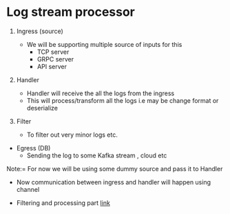 # Log stream processor

1. Ingress (source)

   - We will be supporting multiple source of inputs for this
     - TCP server
     - GRPC server
     - API server

2. Handler

   - Handler will receive the all the logs from the ingress
   - This will process/transform all the logs i.e may be change format or deserialize

3. Filter
   - To filter out very minor logs etc.

- Egress (DB)
  - Sending the log to some Kafka stream , cloud etc

Note:= For now we will be using some dummy source and pass it to Handler

- Now communication between ingress and handler will happen using channel

- Filtering and processing part [link](https://github.com/Priyanka488/log-stream-processor/pull/1/files) 
